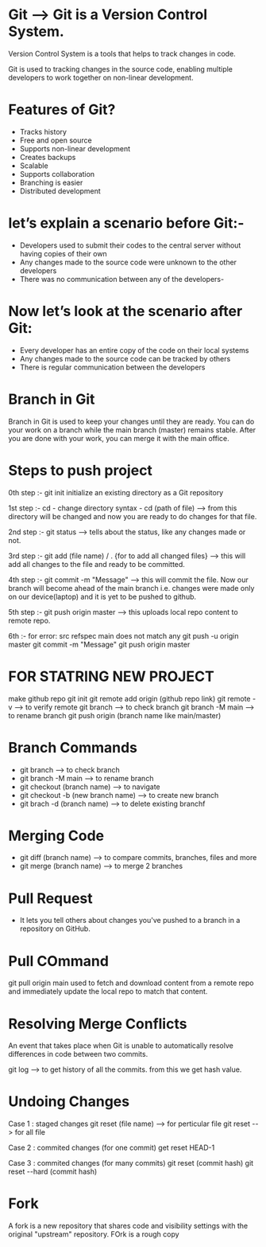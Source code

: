 # Git --> Git is a Version Control System.

Version Control System is a tools that helps to track changes in code.

Git is used to tracking changes in the source code, enabling multiple developers to work together on non-linear development.

# Features of Git?

- Tracks history
- Free and open source
- Supports non-linear development
- Creates backups
- Scalable
- Supports collaboration
- Branching is easier
- Distributed development

# let’s explain a scenario before Git:-

- Developers used to submit their codes to the central server without having copies of their own
- Any changes made to the source code were unknown to the other developers
- There was no communication between any of the developers-

# Now let’s look at the scenario after Git:

- Every developer has an entire copy of the code on their local systems
- Any changes made to the source code can be tracked by others
- There is regular communication between the developers

# Branch in Git

Branch in Git is used to keep your changes until they are ready. You can do your work on a branch while the main branch (master) remains stable. After you are done with your work, you can merge it with the main office.

# Steps to push project

0th step :-
git init
initialize an existing directory as a Git repository

1st step :-
cd - change directory
syntax - cd (path of file) --> from this directory will be changed and now you are ready to do changes for that file.

2nd step :-
git status --> tells about the status, like any changes made or not.

3rd step :-
git add (file name) / . {for to add all changed files} --> this will add all changes to the file and ready to be committed.

4th step :-
git commit -m "Message" --> this will commit the file. Now our branch will become ahead of the main branch i.e. changes were made only on our device(laptop) and it is yet to be pushed to github.

5th step :-
git push origin master --> this uploads local repo content to remote repo.

6th :- for error: src refspec main does not match any
git push -u origin master
git commit -m "Message"
git push origin master

# FOR STATRING NEW PROJECT

make github repo
git init
git remote add origin (github repo link)
git remote -v --> to verify remote
git branch --> to check branch
git branch -M main --> to rename branch
git push origin (branch name like main/master)

# Branch Commands

- git branch --> to check branch
- git branch -M main --> to rename branch
- git checkout (branch name) --> to navigate
- git checkout -b (new branch name) --> to create new branch
- git brach -d (branch name) --> to delete existing branchf

# Merging Code

- git diff (branch name)  --> to compare commits, branches, files and more
- git merge (branch name) --> to merge 2 branches

# Pull Request
- It lets you tell others about changes you've pushed to a branch in a repository on GitHub.

# Pull COmmand
git pull origin main
used to fetch and download content from a remote repo and immediately update the local repo to match that content.

# Resolving Merge Conflicts 
An event that takes place when Git is unable to automatically resolve differences in code between two commits.


git log --> to get history of all the commits. from this we get hash value.

# Undoing Changes
Case 1 : staged changes
git reset (file name) --> for perticular file
git reset --> for all file

Case 2 : commited changes (for one commit)
get reset HEAD-1

Case 3 : commited changes (for many commits)
git reset (commit hash)
git reset --hard (commit hash)

# Fork 
A fork is a new repository that shares code and visibility settings with the original "upstream" repository.
FOrk is a rough copy